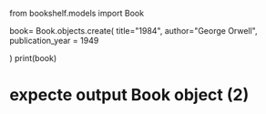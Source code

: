 from bookshelf.models import Book

book= Book.objects.create(
    title="1984",
    author="George Orwell",
    publication_year = 1949

)
print(book)

# expecte output Book object (2)
